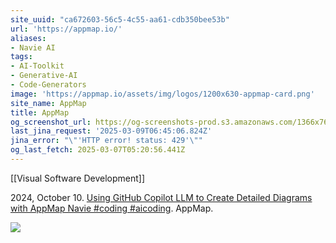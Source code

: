 ```yaml
---
site_uuid: "ca672603-56c5-4c55-aa61-cdb350bee53b"
url: 'https://appmap.io/'
aliases:
- Navie AI
tags:
- AI-Toolkit
- Generative-AI
- Code-Generators
image: 'https://appmap.io/assets/img/logos/1200x630-appmap-card.png'
site_name: AppMap
title: AppMap
og_screenshot_url: https://og-screenshots-prod.s3.amazonaws.com/1366x768/80/false/4dc37431cbe02ddd62f2134ce4c3246cf2db171dab9b47a87ff19bd8155b6454.jpeg
last_jina_request: '2025-03-09T06:45:06.824Z'
jina_error: "\"'HTTP error! status: 429'\""
og_last_fetch: 2025-03-07T05:20:56.441Z
---
```

[[Visual Software Development]]

2024, October 10. [Using GitHub Copilot LLM to Create Detailed Diagrams with AppMap Navie #coding #aicoding](https://youtube.com/shorts/jztXLSb2pl8?si=RNvZ-QPCrWKJXLT4). AppMap.

![](https://i.imgur.com/MnpDA3R.png)
